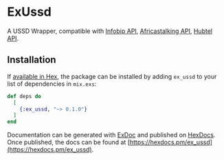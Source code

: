 # ExUssd
A USSD Wrapper, compatible with 
[Infobip API](https://www.infobip.com/), [Africastalking API](https://africastalking.com), [Hubtel API](https://developers.hubtel.com/reference#ussd).

## Installation

If [available in Hex](https://hex.pm/docs/publish), the package can be installed
by adding `ex_ussd` to your list of dependencies in `mix.exs`:

```elixir
def deps do
  [
    {:ex_ussd, "~> 0.1.0"}
  ]
end
```

Documentation can be generated with [ExDoc](https://github.com/elixir-lang/ex_doc)
and published on [HexDocs](https://hexdocs.pm). Once published, the docs can
be found at [https://hexdocs.pm/ex_ussd](https://hexdocs.pm/ex_ussd).

